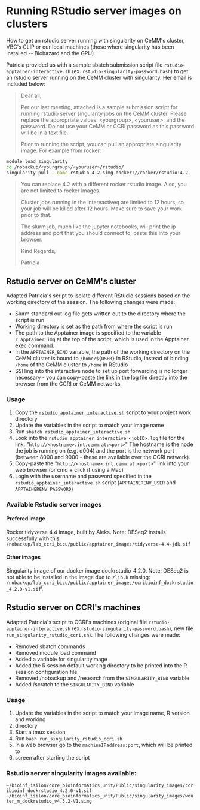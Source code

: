 # Running RStudio server images on clusters

How to get an rstudio server running with singularity on CeMM's cluster, VBC's CLIP
 or our local machines (those where singularity has been installed -- Biohazard and
 the GPU)

Patricia provided us with a sample sbatch submission script file `rstudio-apptainer-interactive.sh`
 (ex. `rstudio-singularity-password.bash`) to get an rstudio server running on the
  CeMM cluster with singularity. Her email is included below:

> Dear all,
> 
>Per our last meeting, attached is a sample submission script for running rstudio
 server singularity jobs on the CeMM cluster.  Please replace the appropriate
  values: \<yourgroup\>, \<youruser\>, and the password.  Do not use your CeMM or
   CCRI password as this password will be in a text file.
>
>Prior to running the script, you can pull an appropriate singularity image. For
 example from rocker:

```bash
module load singularity
cd /nobackup/<yourgroup>/<youruser>/rstudio/
singularity pull --name rstudio-4.2.simg docker://rocker/rstudio:4.2
 ```
>
>You can replace 4.2 with a different rocker rstudio image.  Also, you are not limited
 to rocker images.
>
>Cluster jobs running in the intereactiveq are limited to 12 hours, so your job
 will be killed after 12 hours.  Make sure to save your work prior to that.  
>
>The slurm job, much like the jupyter notebooks, will print the ip address and port
 that you should connect to; paste this into your browser.
>
>Kind Regards,
>
>Patricia

## Rstudio server on CeMM's cluster

Adapted Patricia's script to isolate different RStudio sessions based on the working
 directory of the session. The following changes were made:

- Slurm standard out log file gets written out to the directory where the script
 is run
- Working directory is set as the path from where the script is run
- The path to the Apptainer image is specified to the variable `r_apptainer_img`
 at the top of the script, which is used in the Apptainer exec command.
- In the `APPTAINER_BIND` variable, the path of the working directory on the CeMM
 cluster is bound to `/home/${USER}` in RStudio, instead of binding `/home` of
 the CeMM cluster to `/home` in RStudio
- SSHing into the interactive node to set up port forwarding is no longer necessary - 
  you can copy-paste the link in the log file directly into the browser from the CCRI 
  or CeMM networks.

### Usage

1. Copy the [`rstudio_apptainer_interactive.sh`](rstudio_apptainer_interactive.sh)
  script to your project work directory
2. Update the variables in the script to match your image name
3. Run `sbatch rstudio_apptainer_interactive.sh`
4. Look into the `rstudio_apptainer_interactive_<jobID>.log` file for the link: "`http://<hostname>.int.cemm.at:<port>`"
  The hostname is the node the job is running on (e.g. d004) and the port is the network port (between 8000 and 9000 - these are available over the CCRI network). 
5. Copy-paste the "`http://<hostname>.int.cemm.at:<port>`" link into your web browser (or cmd + click if using a Mac)
6. Login with the username and password specified in the `rstudio_apptainer_interactive.sh` script (`APPTAINERENV_USER` and `APPTAINERENV_PASSWORD`)

### Available Rstudio server images

#### Prefered image

Rocker tidyverse 4.4 image, built by Aleks. Note: DESeq2 installs successfully with
 this: \
`/nobackup/lab_ccri_bicu/public/apptainer_images/tidyverse-4.4-jdk.sif`

#### Other images

Singularity image of our docker image dockrstudio_4.2.0. Note: DESeq2 is not able
 to be installed in the image due to `zlib.h` missing: \
`/nobackup/lab_ccri_bicu/public/apptainer_images/ccribioinf_dockrstudio_4.2.0-v1.sif`\

## Rstudio server on CCRI's machines

Adapted Patricia's script to CCRI's machines (original file `rstudio-apptainer-interactive.sh` (ex.`rstudio-singularity-password.bash`), new file `run_singularity_rstudio_ccri.sh`).
 The following changes were made:

- Removed sbatch commands
- Removed module load command
- Added a variable for singularityimage
- Added the R session default working directory to be printed into the R session configuration file
- Removed /nobackup and /research from the `SINGULARITY_BIND` variable
- Added /scratch to the `SINGULARITY_BIND` variable

### Usage

1. Update the variables in the script to match your image name, R version and working
2.  directory
3. Start a tmux session
4. Run `bash run_singularity_rstudio_ccri.sh`
5. In a web browser go to the `machineIPaddress:port`, which will be printed to
6.  screen after starting the script

### Rstudio server singularity images available:

 `~/bioinf_isilon/core_bioinformatics_unit/Public/singularity_images/ccribioinf_dockrstudio_4.2.0-v1.sif`
  `~/bioinf_isilon/core_bioinformatics_unit/Public/singularity_images/wouter_m_dockrstudio_v4.3.2-V1.simg`